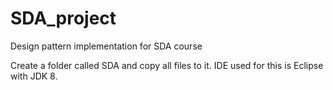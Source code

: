 # SDA_project
Design pattern implementation for SDA course

Create a folder called SDA and copy all files to it.
IDE used for this is Eclipse with JDK 8.
